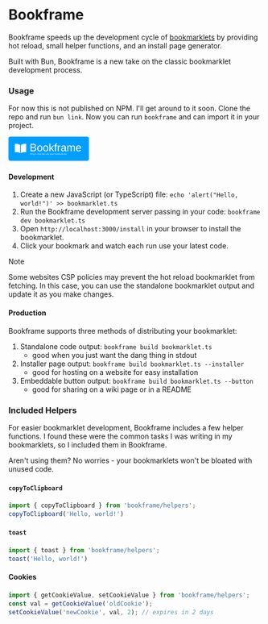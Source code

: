 # Bookframe

Bookframe speeds up the development cycle of [bookmarklets](https://wikipedia.org/wiki/Bookmarklet) by providing hot reload, small helper functions, and an install page generator.

Built with Bun, Bookframe is a new take on the classic bookmarklet development process.

### Usage

For now this is not published on NPM. I'll get around to it soon. 
Clone the repo and run `bun link`. Now you can run `bookframe` and can import it in your project.

[<img src="https://raw.githubusercontent.com/leiske/Bookframe/ec454b331eaf6246c7757553c45b342354655c17/src/download.svg" alt="Drag n' Drop this on your bookmark bar" height=48 />](javascript:void%20function(){alert(%22foo%22)}();)

#### Development

1. Create a new JavaScript (or TypeScript) file: `echo 'alert("Hello, world!")' >> bookmarklet.ts`
2. Run the Bookframe development server passing in your code: `bookframe dev bookmarklet.ts`
3. Open `http://localhost:3000/install` in your browser to install the bookmarklet.
4. Click your bookmark and watch each run use your latest code.

> [!NOTE]
> Some websites CSP policies may prevent the hot reload bookmarklet from fetching. In this case, you can use the standalone bookmarklet output and update it as you make changes.

#### Production

Bookframe supports three methods of distributing your bookmarklet:

1. Standalone code output: `bookframe build bookmarklet.ts`
    * good when you just want the dang thing in stdout
2. Installer page output: `bookframe build bookmarklet.ts --installer`
    * good for hosting on a website for easy installation
3. Embeddable button output: `bookframe build bookmarklet.ts --button`
    * good for sharing on a wiki page or in a README

### Included Helpers

For easier bookmarklet development, Bookframe includes a few helper functions.
I found these were the common tasks I was writing in my bookmarklets, so I included them in Bookframe.

Aren't using them? No worries - your bookmarklets won't be bloated with unused code.

#### `copyToClipboard`

```typescript
import { copyToClipboard } from 'bookframe/helpers';
copyToClipboard('Hello, world!')
```

#### `toast`

```typescript
import { toast } from 'bookframe/helpers';
toast('Hello, world!')
```

#### Cookies

```typescript
import { getCookieValue, setCookieValue } from 'bookframe/helpers';
const val = getCookieValue('oldCookie');
setCookieValue('newCookie', val, 2); // expires in 2 days
```
